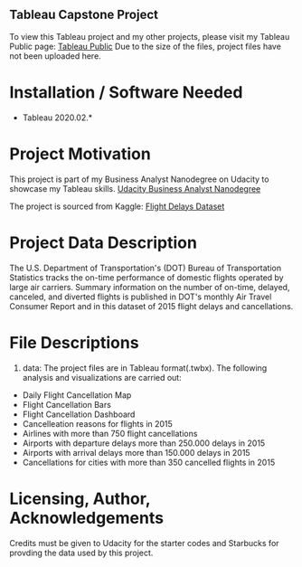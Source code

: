 ## Tableau Capstone Project

To view this Tableau project and my other projects,  please visit my Tableau Public page: [Tableau Public](https://public.tableau.com/profile/ahmet.cigil#!/)
Due to the size of the files, project files have not been uploaded here.

# Installation / Software Needed
- Tableau 2020.02.*

# Project Motivation
This project is part of my Business Analyst Nanodegree on Udacity to showcase my Tableau skills. 
[Udacity Business Analyst Nanodegree](https://www.udacity.com/course/business-analytics-nanodegree--nd098) 

The project is sourced from Kaggle: [Flight Delays Dataset](https://www.kaggle.com/usdot/flight-delays)

# Project Data Description 
The U.S. Department of Transportation's (DOT) Bureau of Transportation Statistics tracks the on-time performance of domestic flights operated by large air carriers. Summary information on the number of on-time, delayed, canceled, and diverted flights is published in DOT's monthly Air Travel Consumer Report and in this dataset of 2015 flight delays and cancellations.

# File Descriptions
1. data:
The project files are in Tableau format(.twbx). The following analysis and visualizations are carried out:

 - Daily Flight Cancellation Map
 - Flight Cancellation Bars
 - Flight Cancellation Dashboard
 - Cancelleation reasons for flights in 2015
 - Airlines with more than 750 flight cancellations
 - Airports with departure delays more than 250.000 delays in 2015
 - Airports with arrival delays more than 150.000 delays in 2015
 - Cancellations for cities with more than 350 cancelled flights in 2015

# Licensing, Author, Acknowledgements
Credits must be given to Udacity for the starter codes and Starbucks for provding the data used by this project.
